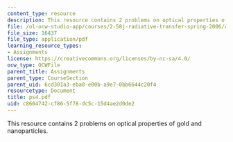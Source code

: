 ```yaml
---
content_type: resource
description: This resource contains 2 problems on optical properties of gold and nanoparticles.
file: /ol-ocw-studio-app/courses/2-58j-radiative-transfer-spring-2006/c8604742cf865f78dc5c15d4ae2d0de2_ps4.pdf
file_size: 16437
file_type: application/pdf
learning_resource_types:
- Assignments
license: https://creativecommons.org/licenses/by-nc-sa/4.0/
ocw_type: OCWFile
parent_title: Assignments
parent_type: CourseSection
parent_uid: 6cd301a3-eba0-e00b-a9e7-0bb6644c20f4
resourcetype: Document
title: ps4.pdf
uid: c8604742-cf86-5f78-dc5c-15d4ae2d0de2
---
```

This resource contains 2 problems on optical properties of gold and nanoparticles.